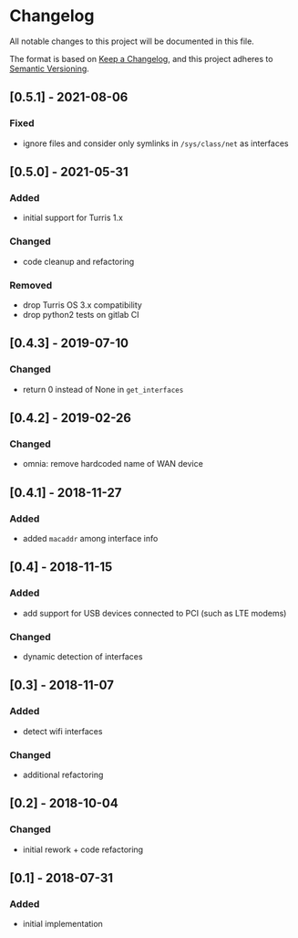 # Changelog
All notable changes to this project will be documented in this file.

The format is based on [Keep a Changelog](https://keepachangelog.com/en/1.0.0/),
and this project adheres to [Semantic Versioning](https://semver.org/spec/v2.0.0.html).

## [0.5.1] - 2021-08-06
### Fixed
* ignore files and consider only symlinks in `/sys/class/net` as interfaces

## [0.5.0] - 2021-05-31
### Added
* initial support for Turris 1.x

### Changed
* code cleanup and refactoring

### Removed
* drop Turris OS 3.x compatibility
* drop python2 tests on gitlab CI

## [0.4.3] - 2019-07-10
### Changed
* return 0 instead of None in `get_interfaces`

## [0.4.2] - 2019-02-26
### Changed
* omnia: remove hardcoded name of WAN device

## [0.4.1] - 2018-11-27
### Added
* added `macaddr` among interface info

## [0.4] - 2018-11-15
### Added
* add support for USB devices connected to PCI (such as LTE modems)

### Changed
* dynamic detection of interfaces

## [0.3] - 2018-11-07
### Added
* detect wifi interfaces

### Changed
* additional refactoring

## [0.2] - 2018-10-04
### Changed
* initial rework + code refactoring

## [0.1] - 2018-07-31
### Added
* initial implementation
